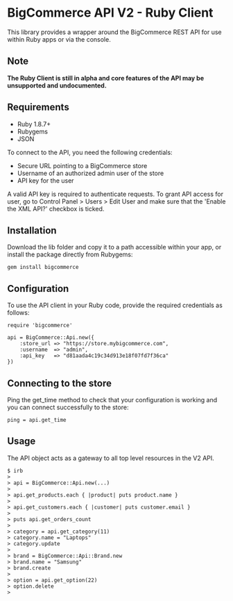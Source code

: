 BigCommerce API V2 - Ruby Client
================================

This library provides a wrapper around the BigCommerce REST API for use within
Ruby apps or via the console.

Note
----

**The Ruby Client is still in alpha and core features of the API may be
unsupported and undocumented.**

Requirements
------------

- Ruby 1.8.7+
- Rubygems
- JSON

To connect to the API, you need the following credentials:

- Secure URL pointing to a BigCommerce store
- Username of an authorized admin user of the store
- API key for the user

A valid API key is required to authenticate requests. To grant API access for
user, go to Control Panel > Users > Edit User and make sure that the
'Enable the XML API?' checkbox is ticked.

Installation
------------

Download the lib folder and copy it to a path accessible within your app, or
install the package directly from Rubygems:

```
gem install bigcommerce
```

Configuration
-------------

To use the API client in your Ruby code, provide the required credentials as
follows:

```
require 'bigcommerce'

api = BigCommerce::Api.new({
	:store_url => "https://store.mybigcommerce.com",
	:username  => "admin",
	:api_key   => "d81aada4c19c34d913e18f07fd7f36ca"
})
```

Connecting to the store
-----------------------

Ping the get_time method to check that your configuration is working and you
can connect successfully to the store:

```
ping = api.get_time
```

Usage
-----

The API object acts as a gateway to all top level resources in the V2 API.

```
$ irb
>
> api = BigCommerce::Api.new(...)
>
> api.get_products.each { |product| puts product.name }
>
> api.get_customers.each { |customer| puts customer.email }
>
> puts api.get_orders_count
>
> category = api.get_category(11)
> category.name = "Laptops"
> category.update
>
> brand = BigCommerce::Api::Brand.new
> brand.name = "Samsung"
> brand.create
>
> option = api.get_option(22)
> option.delete
>
```

